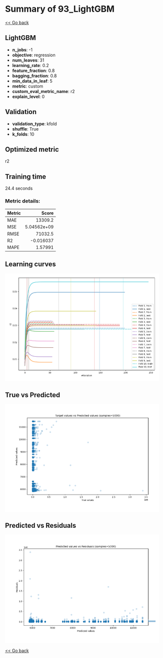 # Summary of 93_LightGBM

[<< Go back](../README.md)


## LightGBM
- **n_jobs**: -1
- **objective**: regression
- **num_leaves**: 31
- **learning_rate**: 0.2
- **feature_fraction**: 0.8
- **bagging_fraction**: 0.8
- **min_data_in_leaf**: 5
- **metric**: custom
- **custom_eval_metric_name**: r2
- **explain_level**: 0

## Validation
 - **validation_type**: kfold
 - **shuffle**: True
 - **k_folds**: 10

## Optimized metric
r2

## Training time

24.4 seconds

### Metric details:
| Metric   |           Score |
|:---------|----------------:|
| MAE      | 13309.2         |
| MSE      |     5.04562e+09 |
| RMSE     | 71032.5         |
| R2       |    -0.016037    |
| MAPE     |     1.57991     |



## Learning curves
![Learning curves](learning_curves.png)
## True vs Predicted

![True vs Predicted](true_vs_predicted.png)


## Predicted vs Residuals

![Predicted vs Residuals](predicted_vs_residuals.png)



[<< Go back](../README.md)
